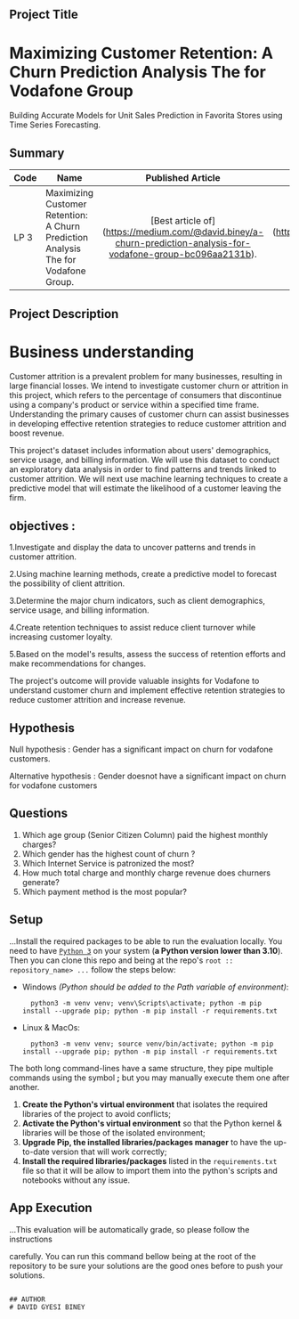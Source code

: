 ## Project Title
# Maximizing Customer Retention: A Churn Prediction Analysis The for Vodafone Group
Building Accurate Models for Unit Sales Prediction in Favorita Stores using Time Series Forecasting.

## Summary
| Code      | Name        | Published Article |  Deployed App |
|-----------|-------------|:-------------:|------:|
| LP 3 | Maximizing Customer Retention: A Churn Prediction Analysis The for Vodafone Group.  |  [Best article of] (https://medium.com/@david.biney/a-churn-prediction-analysis-for-vodafone-group-bc096aa2131b).|  [Best app of the world] (https://github.com/gyesibiney/Career_Accelerator_LP3-Classifcation?organization=gyesibiney&organization=gyesibiney).|


## Project Description
# Business understanding
Customer attrition is a prevalent problem for many businesses, resulting in large financial losses. We intend to investigate customer churn or attrition in this project, which refers to the percentage of consumers that discontinue using a company's product or service within a specified time frame. Understanding the primary causes of customer churn can assist businesses in developing effective retention strategies to reduce customer attrition and boost revenue.

This project's dataset includes information about users' demographics, service usage, and billing information. We will use this dataset to conduct an exploratory data analysis in order to find patterns and trends linked to customer attrition. We will next use machine learning techniques to create a predictive model that will estimate the likelihood of a customer leaving the firm.

## objectives :

1.Investigate and display the data to uncover patterns and trends in customer attrition.

2.Using machine learning methods, create a predictive model to forecast the possibility of client attrition.

3.Determine the major churn indicators, such as client demographics, service usage, and billing information.

4.Create retention techniques to assist reduce client turnover while increasing customer loyalty.

5.Based on the model's results, assess the success of retention efforts and make recommendations for changes.

The project's outcome will provide valuable insights for Vodafone to understand customer churn and implement effective retention strategies to reduce customer attrition and increase revenue.

## Hypothesis
Null hypothesis :
Gender has a significant impact on churn for vodafone customers.

Alternative hypothesis :
Gender doesnot have a significant impact on churn for vodafone customers


## Questions
1. Which age group (Senior Citizen Column) paid the highest monthly charges?
2. Which gender has the highest count of churn ?
3. Which Internet Service is patronized the most?
4. How much total charge and monthly charge revenue does churners generate?
5. Which payment method is the most popular?

## Setup
...Install the required packages to be able to run the evaluation locally.
You need to have [`Python 3`](https://www.python.org/) on your system (**a Python version lower than 3.10**). Then you can clone this repo and being at the repo's `root :: repository_name> ...`  follow the steps below:

- Windows *(Python should be added to the Path variable of environment)*:
        
        python3 -m venv venv; venv\Scripts\activate; python -m pip install --upgrade pip; python -m pip install -r requirements.txt  

- Linux & MacOs:
        
        python3 -m venv venv; source venv/bin/activate; python -m pip install --upgrade pip; python -m pip install -r requirements.txt

The both long command-lines have a same structure, they pipe multiple commands using the symbol **;** but you may manually execute them one after another.

1. **Create the Python's virtual environment** that isolates the required libraries of the project to avoid conflicts;
2. **Activate the Python's virtual environment** so that the Python kernel & libraries will be those of the isolated environment;
3. **Upgrade Pip, the installed libraries/packages manager** to have the up-to-date version that will work correctly;
4. **Install the required libraries/packages** listed in the `requirements.txt` file so that it will be allow to import them into the python's scripts and notebooks without any issue.

## App Execution
...This evaluation will be automatically grade, so please follow the instructions 

carefully. 
You can run this command bellow being at the root of the repository to be sure your solutions are the good ones before to push your solutions.
```command

## AUTHOR
# DAVID GYESI BINEY
